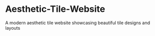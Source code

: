# Aesthetic-Tile-Website
A modern aesthetic tile website showcasing beautiful tile designs and layouts
